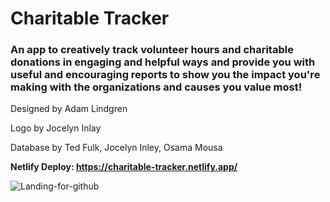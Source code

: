 # Charitable Tracker
### An app to creatively track volunteer hours and charitable donations in engaging and helpful ways and provide you with useful and encouraging reports to show you the impact you're making with the organizations and causes you value most!

Designed by Adam Lindgren

Logo by Jocelyn Inlay

Database by Ted Fulk, Jocelyn Inley, Osama Mousa

**Netlify Deploy: https://charitable-tracker.netlify.app/**

![Landing-for-github](https://user-images.githubusercontent.com/98040659/166087734-7ba387fa-73a0-4d92-b152-d2df2bb6f0be.jpg)
